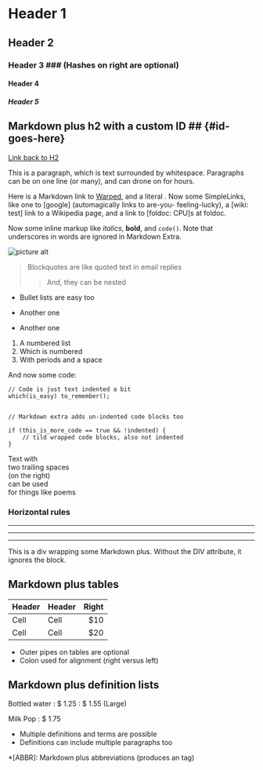 # Header 1

## Header 2

### Header 3 ### (Hashes on right are optional)

#### Header 4

##### Header 5

## Markdown plus h2 with a custom ID ## {#id-goes-here}

[Link back to H2](#id-goes-here)

This is a paragraph, which is text surrounded by whitespace. Paragraphs can be on one
line (or many), and can drone on for hours.

Here is a Markdown link to [Warped](http://warpedvisions.org), and a literal .
Now some SimpleLinks, like one to [google] (automagically links to are-you-
feeling-lucky), a [wiki: test] link to a Wikipedia page, and a link to
[foldoc: CPU]s at foldoc.

Now some inline markup like _italics_, **bold**, and `code()`. Note that underscores in
words are ignored in Markdown Extra.

![picture alt](/Users/hudenis/Desktop/学习笔记/MD_/photo.jpeg "Title is optional")

> Blockquotes are like quoted text in email replies
>
> > And, they can be nested

- Bullet lists are easy too

* Another one

- Another one

1. A numbered list
2. Which is numbered
3. With periods and a space

And now some code:

    // Code is just text indented a bit
    which(is_easy) to_remember();

```

// Markdown extra adds un-indented code blocks too

if (this_is_more_code == true && !indented) {
    // tild wrapped code blocks, also not indented
}

```

Text with  
two trailing spaces  
(on the right)  
can be used  
for things like poems

### Horizontal rules

---

---

---

<div class="custom-class" markdown="1">
This is a div wrapping some Markdown plus.  Without the DIV attribute, it ignores the 
block. 
</div>

## Markdown plus tables

| Header | Header | Right |
| ------ | ------ | ----: |
| Cell   | Cell   |   $10 |
| Cell   | Cell   |   $20 |

- Outer pipes on tables are optional
- Colon used for alignment (right versus left)

## Markdown plus definition lists

Bottled water
: $ 1.25
: $ 1.55 (Large)

Milk
Pop
: $ 1.75

- Multiple definitions and terms are possible
- Definitions can include multiple paragraphs too

\*[ABBR]: Markdown plus abbreviations (produces an <abbr> tag)
